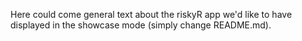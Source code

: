 Here could come general text about the riskyR app we'd like to have displayed in the showcase mode (simply change README.md).